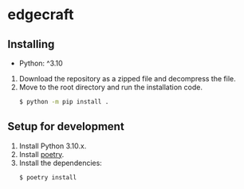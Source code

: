 # edgecraft

## Installing

- Python: ^3.10

1. Download the repository as a zipped file and decompress the file.
2. Move to the root directory and run the installation code.
   ```sh
   $ python -m pip install .
   ```

## Setup for development

1. Install Python 3.10.x.
2. Install [poetry](https://python-poetry.org/docs/).
3. Install the dependencies:
    ```sh
    $ poetry install
    ```
